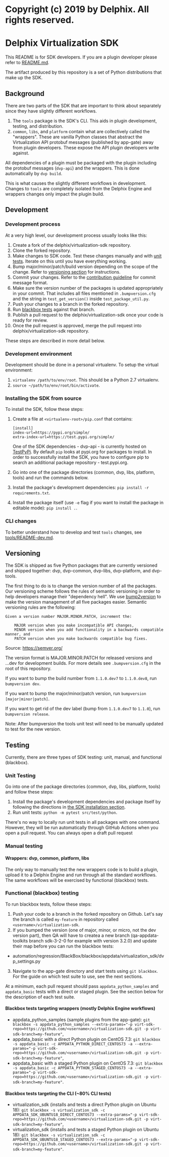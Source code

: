 # Copyright (c) 2019 by Delphix. All rights reserved.

# Delphix Virtualization SDK

This README is for SDK developers. If you are a plugin developer please refer to [README.md](README.md).

The artifact produced by this repository is a set of Python distributions that make up the SDK.

## Background

There are two parts of the SDK that are important to think about separately since they have slightly different workflows.

1. The `tools` package is the SDK's CLI. This aids in plugin development, testing, and distribution.
2. `common`, `libs`, and `platform` contain what are collectively called the "wrappers". These are vanilla Python classes
that abstract the Virtualization API protobuf messages (published by app-gate) away from plugin developers. These expose
the API plugin developers write against.

All dependencies of a plugin must be packaged with the plugin including the protobuf messages (`dvp-api`) and the wrappers.
This is done automatically by `dvp build`.

This is what causes the slightly different workflows in development. Changes to `tools` are completely isolated from the
Delphix Engine and wrappers changes only impact the plugin build.

## Development
 
### Development process

At a very high level, our development process usually looks like this:

1. Create a fork of the delphix/virtualization-sdk repository.
2. Clone the forked repository.
3. Make changes to SDK code. Test these changes manually and with [unit tests](#unit-testing). Iterate on this until you have everything working.
4. Bump major/minor/patch/build version depending on the scope of the change. Refer to [versioning section](#versioning) for instructions.
5. Commit your changes. Refer to the [contribution guideline](https://github.com/delphix/virtualization-sdk/blob/develop/CONTRIBUTING.md#commit-message-format)
 for commit message format. 
6. Make sure the version number of the packages is updated appropriately in your commit. That includes all files mentioned
in `.bumpversion.cfg` and the string in `test_get_version()` inside `test_package_util.py`.
7. Push your changes to a branch in the forked repository.
8. Run [blackbox tests](#functional-blackbox-testing) against that branch.
9. Publish a pull request to the delphix/virtualization-sdk once your code is ready for review.
10. Once the pull request is approved, merge the pull request into delphix/virtualization-sdk repository.

These steps are described in more detail below.

### Development environment
Development should be done in a personal virtualenv. To setup the virtual environment:

1. `virtualenv /path/to/env/root`. This should be a Python 2.7 virtualenv.
2. `source ~/path/to/env/root/bin/activate`.

### Installing the SDK from source
To install the SDK, follow these steps:

1. Create a file at 
    `<virtualenv-root>/pip.conf` that contains:
    
    ```
    [install]
    index-url=https://pypi.org/simple/
    extra-index-url=https://test.pypi.org/simple/
    ```
   
   One of the SDK dependencies - dvp-api - is currently hosted on [TestPyPi](https://test.pypi.org/project/dvp-api/). 
   By default `pip` looks at pypi.org for packages to install. In order to successfully install the SDK, you have to 
   configure pip to search an additional package repository - test.pypi.org.
2. Go into one of the package directories (common, dvp, libs, platform, tools) and run the commands below.
3. Install the package's development dependencies: `pip install -r requirements.txt`.
4. Install the package itself (use `-e` flag if you want to install the package in editable mode): `pip install .`.


### CLI changes

To better understand how to develop and test `tools` changes, see [tools/README-dev.md](https://github.com/delphix/virtualization-sdk/blob/develop/tools/README-dev.md).

## Versioning

The SDK is shipped as five Python packages that are currently versioned and shipped together: dvp, dvp-common, dvp-libs,
dvp-platform, and dvp-tools. 

The first thing to do is to change the version number of all the packages. Our versioning scheme follows the rules of
semantic versioning in order to help developers manage their "dependency hell". We use [bump2version](https://github.com/c4urself/bump2version)
to make the version management of all five packages easier. Semantic versioning rules are the following:

```
Given a version number MAJOR.MINOR.PATCH, increment the:

    MAJOR version when you make incompatible API changes,
    MINOR version when you add functionality in a backwards compatible manner, and
    PATCH version when you make backwards compatible bug fixes.
```
Source: https://semver.org/

The version format is MAJOR.MINOR.PATCH for released versions and <MAJOR>.<MINOR>.<PATCH>.dev<DEV> for development builds.
For more details see `.bumpversion.cfg` in the root of this repository.

If you want to bump the build number from `1.1.0.dev7` to `1.1.0.dev8`, run `bumpversion dev`.

If you want to bump the major/minor/patch version, run `bumpversion [major|minor|patch]`.

If you want to get rid of the dev label (bump from `1.1.0.dev7` to `1.1.0`), run `bumpversion release`.

Note: After bumpversion the tools unit test will need to be manually updated to test for the new version.

## Testing

Currently, there are three types of SDK testing: unit, manual, and functional (blackbox).

### Unit Testing

Go into one of the package directories (common, dvp, libs, platform, tools) and follow these steps:

1. Install the package's development dependencies and package itself by following the directions in [the SDK installation section](#installing-the-sdk-from-source).
2. Run unit tests: `python -m pytest src/test/python`.

There's no way to locally run unit tests in all packages with one command. However, they will be run automatically
through GitHub Actions when you open a pull request. You can always open a draft pull request 

### Manual testing

#### Wrappers: dvp, common, platform, libs
The only way to manually test the new wrappers code is to build a plugin, upload it to a Delphix Engine and run through
all the standard workflows. The same workflows will be exercised by functional (blackbox) tests.

### Functional (blackbox) testing
To run blackbox tests, follow these steps: 
1. Push your code to a branch in the forked repository on Github. Let's say the branch is called `my-feature` in repository called `<username>/virtualization-sdk`.
2. If you bumped the version (one of major, minor, or micro, not the dev version part), then QA will have to createa a new branch (qa-appdata-toolkits branch sdk-3-2-0 for example with version 3.2.0) and update their map before you can run the blackbox tests:
* automation/regression/BlackBox/blackbox/appdata/virtualization_sdk/dvp_settings.py
3. Navigate to the app-gate directory and start tests using `git blackbox`. For the guide on which test suite to use,
see the next sections.

At a minimum, each pull request should pass `appdata_python_samples` and `appdata_basic` tests with a direct or staged plugin.
See the section below for the description of each test suite.

#### Blackbox tests targeting wrappers (mostly Delphix Engine workflows)
* appdata_python_samples (sample plugins from the app-gate):
`git blackbox -s appdata_python_samples --extra-params="-p virt-sdk-repo=https://github.com/<username>/virtualization-sdk.git -p virt-sdk-branch=my-feature"`,
* appdata_basic with a direct Python plugin on CentOS 7.3: `git blackbox -s appdata_basic -c APPDATA_PYTHON_DIRECT_CENTOS73 -a --extra-params="-p virt-sdk-repo=https://github.com/<username>/virtualization-sdk.git -p virt-sdk-branch=my-feature"`,
* appdata_basic with a staged Python plugin on CentOS 7.3: `git blackbox -s appdata_basic -c APPDATA_PYTHON_STAGED_CENTOS73 -a --extra-params="-p virt-sdk-repo=https://github.com/<username>/virtualization-sdk.git -p virt-sdk-branch=my-feature"`.

#### Blackbox tests targeting the CLI (~80% CLI tests)
* virtualization_sdk (installs and tests a direct Python plugin on Ubuntu 18): 
`git blackbox -s virtualization_sdk -c APPDATA_SDK_UBUNTU18_DIRECT_CENTOS73 --extra-params="-p virt-sdk-repo=https://github.com/<username>/virtualization-sdk.git -p virt-sdk-branch=my-feature"`,
* virtualization_sdk (installs and tests a staged Python plugin on Ubuntu 18): 
`git blackbox -s virtualization_sdk -c APPDATA_SDK_UBUNTU18_STAGED_CENTOS73 --extra-params="-p virt-sdk-repo=https://github.com/<username>/virtualization-sdk.git -p virt-sdk-branch=my-feature"`.
